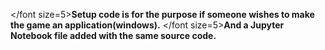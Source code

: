 </font size=5>**Setup code is for the purpose if someone wishes to make the game an application(windows).**</font>
</font size=5>**And a Jupyter Notebook file added with the same source code.**</font>
